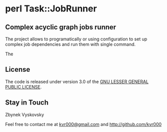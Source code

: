 # perl Task::JobRunner

## Complex acyclic graph jobs runner

The project allows to programatically or using configuration to set up complex
job dependencies and run them with single command.

The 

## License

The code is released under version 3.0 of the [GNU LESSER GENERAL PUBLIC LICENSE][].


## Stay in Touch

Zbynek Vyskovsky

Feel free to contact me at kvr000@gmail.com and http://github.com/kvr000


[GNU LESSER GENERAL PUBLIC LICENSE]: https://www.gnu.org/licenses/lgpl-3.0.en.html
